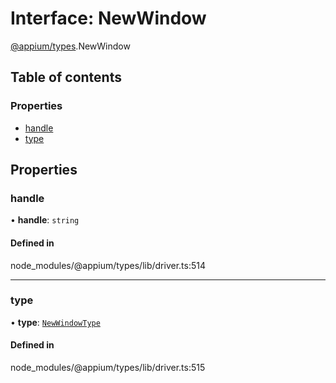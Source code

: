 # Interface: NewWindow

[@appium/types](../modules/appium_types.md).NewWindow

## Table of contents

### Properties

- [handle](appium_types.NewWindow.md#handle)
- [type](appium_types.NewWindow.md#type)

## Properties

### handle

• **handle**: `string`

#### Defined in

node_modules/@appium/types/lib/driver.ts:514

___

### type

• **type**: [`NewWindowType`](../modules/appium_types.md#newwindowtype)

#### Defined in

node_modules/@appium/types/lib/driver.ts:515
